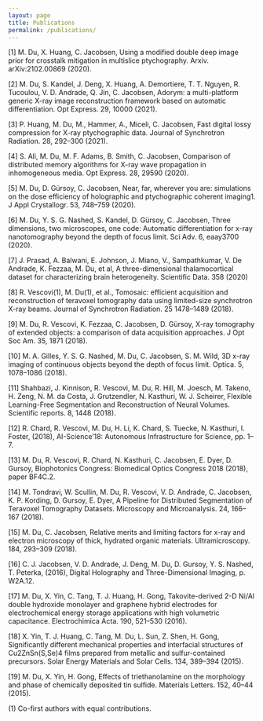 ```yaml
---
layout: page
title: Publications
permalink: /publications/
---
```


[1] 	M. Du, X. Huang, C. Jacobsen, Using a modified double deep image prior for crosstalk mitigation in multislice ptychography. Arxiv. arXiv:2102.00869 (2020).

[2] 	M. Du, S. Kandel, J. Deng, X. Huang, A. Demortiere, T. T. Nguyen, R. Tucoulou, V. D. Andrade, Q. Jin, C. Jacobsen, Adorym: a multi-platform generic X-ray image reconstruction framework based on automatic differentiation. Opt Express. 29, 10000 (2021).

[3] 	P. Huang, M. Du, M., Hammer, A., Miceli, C. Jacobsen, Fast digital lossy compression for X-ray ptychographic data. Journal of Synchrotron Radiation. 28, 292–300 (2021).

[4] 	S. Ali, M. Du, M. F. Adams, B. Smith, C. Jacobsen, Comparison of distributed memory algorithms for X-ray wave propagation in inhomogeneous media. Opt Express. 28, 29590 (2020).

[5] 	M. Du, D. Gürsoy, C. Jacobsen, Near, far, wherever you are: simulations on the dose efficiency of holographic and ptychographic coherent imaging1. J Appl Crystallogr. 53, 748–759 (2020).

[6] 	M. Du, Y. S. G. Nashed, S. Kandel, D. Gürsoy, C. Jacobsen, Three dimensions, two microscopes, one code: Automatic differentiation for x-ray nanotomography beyond the depth of focus limit. Sci Adv. 6, eaay3700 (2020).

[7] 	J. Prasad, A. Balwani, E. Johnson, J. Miano, V., Sampathkumar, V. De Andrade, K. Fezzaa, M. Du, et al, A three-dimensional thalamocortical dataset for characterizing brain heterogeneity. Scientific Data. 358 (2020) 

[8] 	R. Vescovi(1), M. Du(1), et al., Tomosaic: efficient acquisition and reconstruction of teravoxel tomography data using limited-size synchrotron X-ray beams. Journal of Synchrotron Radiation. 25 1478–1489 (2018).

[9] 	M. Du, R. Vescovi, K. Fezzaa, C. Jacobsen, D. Gürsoy, X-ray tomography of extended objects: a comparison of data acquisition approaches. J Opt Soc Am. 35, 1871 (2018).

[10] 	M. A. Gilles, Y. S. G. Nashed, M. Du, C. Jacobsen, S. M. Wild, 3D x-ray imaging of continuous objects beyond the depth of focus limit. Optica. 5, 1078–1086 (2018).

[11] 	Shahbazi, J. Kinnison, R. Vescovi, M. Du, R. Hill, M. Joesch, M. Takeno, H. Zeng, N. M. da Costa, J. Grutzendler, N. Kasthuri, W. J. Scheirer, Flexible Learning-Free Segmentation and Reconstruction of Neural Volumes. Scientific reports. 8, 1448 (2018).

[12] 	R. Chard, R. Vescovi, M. Du, H. Li, K. Chard, S. Tuecke, N. Kasthuri, I. Foster, (2018), AI-Science’18: Autonomous Infrastructure for Science, pp. 1–7.

[13] 	M. Du, R. Vescovi, R. Chard, N. Kasthuri, C. Jacobsen, E. Dyer, D. Gursoy, Biophotonics Congress: Biomedical Optics Congress 2018 (2018), paper BF4C.2.

[14] 	M. Tondravi, W. Scullin, M. Du, R. Vescovi, V. D. Andrade, C. Jacobsen, K. P. Kording, D. Gursoy, E. Dyer, A Pipeline for Distributed Segmentation of Teravoxel Tomography Datasets. Microscopy and Microanalysis. 24, 166–167 (2018).

[15] 	M. Du, C. Jacobsen, Relative merits and limiting factors for x-ray and electron microscopy of thick, hydrated organic materials. Ultramicroscopy. 184, 293–309 (2018).

[16] 	C. J. Jacobsen, V. D. Andrade, J. Deng, M. Du, D. Gursoy, Y. S. Nashed, T. Peterka, (2016), Digital Holography and Three-Dimensional Imaging, p. W2A.12.

[17] 	M. Du, X. Yin, C. Tang, T. J. Huang, H. Gong, Takovite-derived 2-D Ni/Al double hydroxide monolayer and graphene hybrid electrodes for electrochemical energy storage applications with high volumetric capacitance. Electrochimica Acta. 190, 521–530 (2016).

[18] 	X. Yin, T. J. Huang, C. Tang, M. Du, L. Sun, Z. Shen, H. Gong, Significantly different mechanical properties and interfacial structures of Cu2ZnSn(S,Se)4 films prepared from metallic and sulfur-contained precursors. Solar Energy Materials and Solar Cells. 134, 389–394 (2015).

[19] 	M. Du, X. Yin, H. Gong, Effects of triethanolamine on the morphology and phase of chemically deposited tin sulfide. Materials Letters. 152, 40–44 (2015).

(1) Co-first authors with equal contributions.
